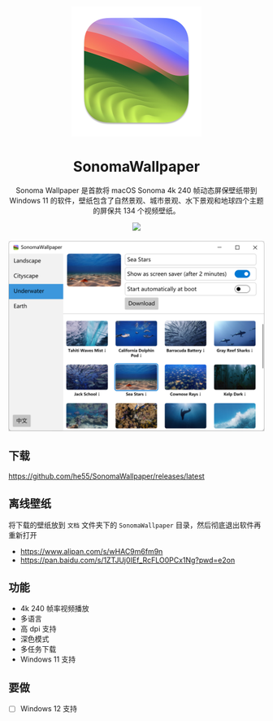 <div align="center">
  <br />

  <img src="icon.png" width="256">
  <h1>SonomaWallpaper</h1>
  <p>
    Sonoma Wallpaper 是首款将 macOS Sonoma 4k 240 帧动态屏保壁纸带到 Windows 11 的软件，壁纸包含了自然景观、城市景观、水下景观和地球四个主题的屏保共 134 个视频壁纸。
  </p>
  
  <a href="https://github.com/he55/SonomaWallpaper/releases/latest">
    <img src="https://img.shields.io/github/release/he55/SonomaWallpaper.svg?style=flat-square">
  </a>
  <br />
  <br />

  <img src="screenshot.png" width="660">
  <br />
  
</div>

## 下载
https://github.com/he55/SonomaWallpaper/releases/latest

## 离线壁纸
将下载的壁纸放到 `文档` 文件夹下的 `SonomaWallpaper` 目录，然后彻底退出软件再重新打开

- https://www.alipan.com/s/wHAC9m6fm9n
- https://pan.baidu.com/s/1ZTJUj0IEf_RcFLO0PCx1Ng?pwd=e2on

## 功能
- 4k 240 帧率视频播放
- 多语言
- 高 dpi 支持
- 深色模式
- 多任务下载
- Windows 11 支持

## 要做
- [ ] Windows 12 支持
